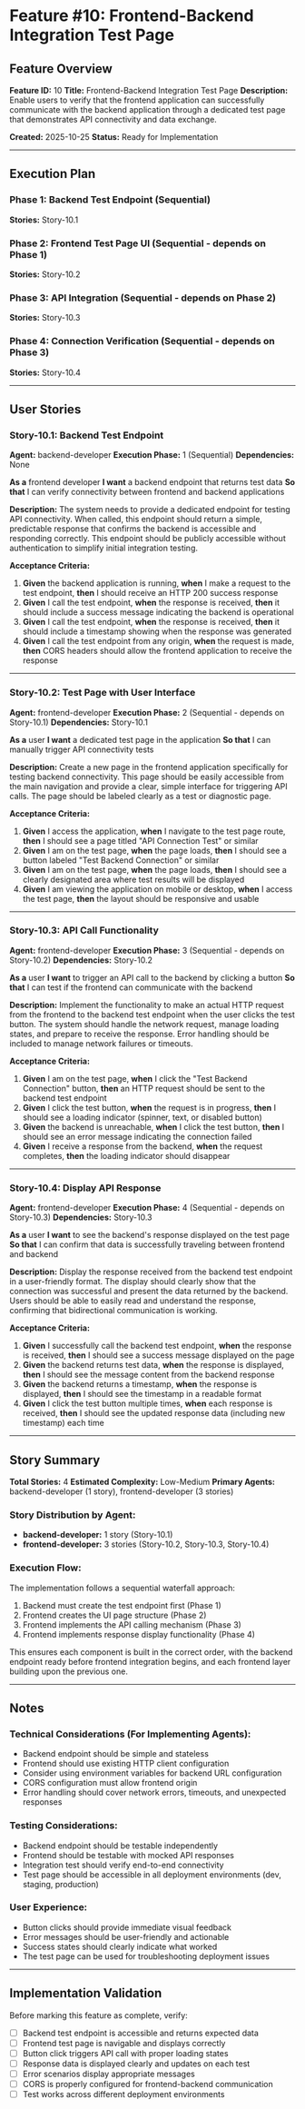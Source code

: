 # Feature #10: Frontend-Backend Integration Test Page

## Feature Overview
**Feature ID:** 10
**Title:** Frontend-Backend Integration Test Page
**Description:** Enable users to verify that the frontend application can successfully communicate with the backend application through a dedicated test page that demonstrates API connectivity and data exchange.

**Created:** 2025-10-25
**Status:** Ready for Implementation

---

## Execution Plan

### Phase 1: Backend Test Endpoint (Sequential)
**Stories:** Story-10.1

### Phase 2: Frontend Test Page UI (Sequential - depends on Phase 1)
**Stories:** Story-10.2

### Phase 3: API Integration (Sequential - depends on Phase 2)
**Stories:** Story-10.3

### Phase 4: Connection Verification (Sequential - depends on Phase 3)
**Stories:** Story-10.4

---

## User Stories

### Story-10.1: Backend Test Endpoint
**Agent:** backend-developer
**Execution Phase:** 1 (Sequential)
**Dependencies:** None

**As a** frontend developer
**I want** a backend endpoint that returns test data
**So that** I can verify connectivity between frontend and backend applications

**Description:**
The system needs to provide a dedicated endpoint for testing API connectivity. When called, this endpoint should return a simple, predictable response that confirms the backend is accessible and responding correctly. This endpoint should be publicly accessible without authentication to simplify initial integration testing.

**Acceptance Criteria:**
1. **Given** the backend application is running, **when** I make a request to the test endpoint, **then** I should receive an HTTP 200 success response
2. **Given** I call the test endpoint, **when** the response is received, **then** it should include a success message indicating the backend is operational
3. **Given** I call the test endpoint, **when** the response is received, **then** it should include a timestamp showing when the response was generated
4. **Given** I call the test endpoint from any origin, **when** the request is made, **then** CORS headers should allow the frontend application to receive the response

---

### Story-10.2: Test Page with User Interface
**Agent:** frontend-developer
**Execution Phase:** 2 (Sequential - depends on Story-10.1)
**Dependencies:** Story-10.1

**As a** user
**I want** a dedicated test page in the application
**So that** I can manually trigger API connectivity tests

**Description:**
Create a new page in the frontend application specifically for testing backend connectivity. This page should be easily accessible from the main navigation and provide a clear, simple interface for triggering API calls. The page should be labeled clearly as a test or diagnostic page.

**Acceptance Criteria:**
1. **Given** I access the application, **when** I navigate to the test page route, **then** I should see a page titled "API Connection Test" or similar
2. **Given** I am on the test page, **when** the page loads, **then** I should see a button labeled "Test Backend Connection" or similar
3. **Given** I am on the test page, **when** the page loads, **then** I should see a clearly designated area where test results will be displayed
4. **Given** I am viewing the application on mobile or desktop, **when** I access the test page, **then** the layout should be responsive and usable

---

### Story-10.3: API Call Functionality
**Agent:** frontend-developer
**Execution Phase:** 3 (Sequential - depends on Story-10.2)
**Dependencies:** Story-10.2

**As a** user
**I want** to trigger an API call to the backend by clicking a button
**So that** I can test if the frontend can communicate with the backend

**Description:**
Implement the functionality to make an actual HTTP request from the frontend to the backend test endpoint when the user clicks the test button. The system should handle the network request, manage loading states, and prepare to receive the response. Error handling should be included to manage network failures or timeouts.

**Acceptance Criteria:**
1. **Given** I am on the test page, **when** I click the "Test Backend Connection" button, **then** an HTTP request should be sent to the backend test endpoint
2. **Given** I click the test button, **when** the request is in progress, **then** I should see a loading indicator (spinner, text, or disabled button)
3. **Given** the backend is unreachable, **when** I click the test button, **then** I should see an error message indicating the connection failed
4. **Given** I receive a response from the backend, **when** the request completes, **then** the loading indicator should disappear

---

### Story-10.4: Display API Response
**Agent:** frontend-developer
**Execution Phase:** 4 (Sequential - depends on Story-10.3)
**Dependencies:** Story-10.3

**As a** user
**I want** to see the backend's response displayed on the test page
**So that** I can confirm that data is successfully traveling between frontend and backend

**Description:**
Display the response received from the backend test endpoint in a user-friendly format. The display should clearly show that the connection was successful and present the data returned by the backend. Users should be able to easily read and understand the response, confirming that bidirectional communication is working.

**Acceptance Criteria:**
1. **Given** I successfully call the backend test endpoint, **when** the response is received, **then** I should see a success message displayed on the page
2. **Given** the backend returns test data, **when** the response is displayed, **then** I should see the message content from the backend response
3. **Given** the backend returns a timestamp, **when** the response is displayed, **then** I should see the timestamp in a readable format
4. **Given** I click the test button multiple times, **when** each response is received, **then** I should see the updated response data (including new timestamp) each time

---

## Story Summary

**Total Stories:** 4
**Estimated Complexity:** Low-Medium
**Primary Agents:** backend-developer (1 story), frontend-developer (3 stories)

### Story Distribution by Agent:
- **backend-developer:** 1 story (Story-10.1)
- **frontend-developer:** 3 stories (Story-10.2, Story-10.3, Story-10.4)

### Execution Flow:
The implementation follows a sequential waterfall approach:
1. Backend must create the test endpoint first (Phase 1)
2. Frontend creates the UI page structure (Phase 2)
3. Frontend implements the API calling mechanism (Phase 3)
4. Frontend implements response display functionality (Phase 4)

This ensures each component is built in the correct order, with the backend endpoint ready before frontend integration begins, and each frontend layer building upon the previous one.

---

## Notes

### Technical Considerations (For Implementing Agents):
- Backend endpoint should be simple and stateless
- Frontend should use existing HTTP client configuration
- Consider using environment variables for backend URL configuration
- CORS configuration must allow frontend origin
- Error handling should cover network errors, timeouts, and unexpected responses

### Testing Considerations:
- Backend endpoint should be testable independently
- Frontend should be testable with mocked API responses
- Integration test should verify end-to-end connectivity
- Test page should be accessible in all deployment environments (dev, staging, production)

### User Experience:
- Button clicks should provide immediate visual feedback
- Error messages should be user-friendly and actionable
- Success states should clearly indicate what worked
- The test page can be used for troubleshooting deployment issues

---

## Implementation Validation

Before marking this feature as complete, verify:
- [ ] Backend test endpoint is accessible and returns expected data
- [ ] Frontend test page is navigable and displays correctly
- [ ] Button click triggers API call with proper loading states
- [ ] Response data is displayed clearly and updates on each test
- [ ] Error scenarios display appropriate messages
- [ ] CORS is properly configured for frontend-backend communication
- [ ] Test works across different deployment environments
